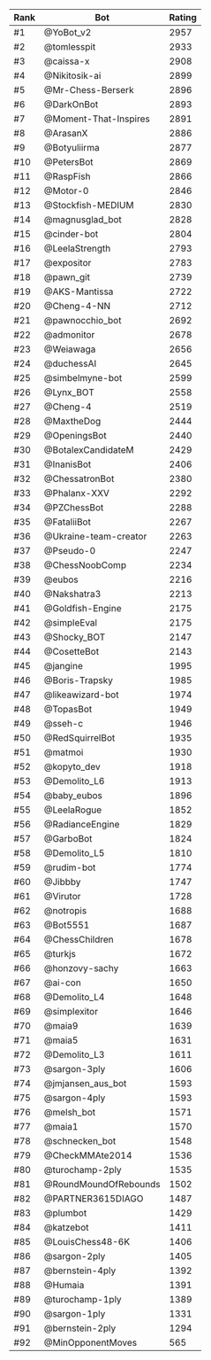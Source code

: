 Rank|Bot|Rating
---|---|---
#1|@YoBot_v2|2957
#2|@tomlesspit|2933
#3|@caissa-x|2908
#4|@Nikitosik-ai|2899
#5|@Mr-Chess-Berserk|2896
#6|@DarkOnBot|2893
#7|@Moment-That-Inspires|2891
#8|@ArasanX|2886
#9|@Botyuliirma|2877
#10|@PetersBot|2869
#11|@RaspFish|2866
#12|@Motor-0|2846
#13|@Stockfish-MEDIUM|2830
#14|@magnusglad_bot|2828
#15|@cinder-bot|2804
#16|@LeelaStrength|2793
#17|@expositor|2783
#18|@pawn_git|2739
#19|@AKS-Mantissa|2722
#20|@Cheng-4-NN|2712
#21|@pawnocchio_bot|2692
#22|@admonitor|2678
#23|@Weiawaga|2656
#24|@duchessAI|2645
#25|@simbelmyne-bot|2599
#26|@Lynx_BOT|2558
#27|@Cheng-4|2519
#28|@MaxtheDog|2444
#29|@OpeningsBot|2440
#30|@BotalexCandidateM|2429
#31|@InanisBot|2406
#32|@ChessatronBot|2380
#33|@Phalanx-XXV|2292
#34|@PZChessBot|2288
#35|@FataliiBot|2267
#36|@Ukraine-team-creator|2263
#37|@Pseudo-0|2247
#38|@ChessNoobComp|2234
#39|@eubos|2216
#40|@Nakshatra3|2213
#41|@Goldfish-Engine|2175
#42|@simpleEval|2175
#43|@Shocky_BOT|2147
#44|@CosetteBot|2143
#45|@jangine|1995
#46|@Boris-Trapsky|1985
#47|@likeawizard-bot|1974
#48|@TopasBot|1949
#49|@sseh-c|1946
#50|@RedSquirrelBot|1935
#51|@matmoi|1930
#52|@kopyto_dev|1918
#53|@Demolito_L6|1913
#54|@baby_eubos|1896
#55|@LeelaRogue|1852
#56|@RadianceEngine|1829
#57|@GarboBot|1824
#58|@Demolito_L5|1810
#59|@rudim-bot|1774
#60|@Jibbby|1747
#61|@Virutor|1728
#62|@notropis|1688
#63|@Bot5551|1687
#64|@ChessChildren|1678
#65|@turkjs|1672
#66|@honzovy-sachy|1663
#67|@ai-con|1650
#68|@Demolito_L4|1648
#69|@simplexitor|1646
#70|@maia9|1639
#71|@maia5|1631
#72|@Demolito_L3|1611
#73|@sargon-3ply|1606
#74|@jmjansen_aus_bot|1593
#75|@sargon-4ply|1593
#76|@melsh_bot|1571
#77|@maia1|1570
#78|@schnecken_bot|1548
#79|@CheckMMAte2014|1536
#80|@turochamp-2ply|1535
#81|@RoundMoundOfRebounds|1502
#82|@PARTNER3615DIAGO|1487
#83|@plumbot|1429
#84|@katzebot|1411
#85|@LouisChess48-6K|1406
#86|@sargon-2ply|1405
#87|@bernstein-4ply|1392
#88|@Humaia|1391
#89|@turochamp-1ply|1389
#90|@sargon-1ply|1331
#91|@bernstein-2ply|1294
#92|@MinOpponentMoves|565
